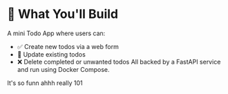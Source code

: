 # 🧩 What You'll Build
A mini Todo App where users can:
- ✅ Create new todos via a web form
- 🔁 Update existing todos
- ❌ Delete completed or unwanted todos
All backed by a FastAPI service and run using Docker Compose.

It's so funn ahhh
really
101

